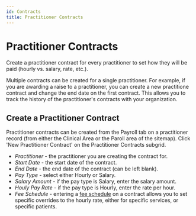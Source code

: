 ```yaml
---
id: Contracts
title: Practitioner Contracts
---
```

# Practitioner Contracts

Create a practitioner contract for every practitioner to set how they will be paid (hourly vs. salary, rate, etc.).

Multiple contracts can be created for a single practitioner. For example, if you are awarding a raise to a practitioner, you can create a new practitione contract and change the end date on the first contract. This allows you to track the history of the practitioner's contracts with your organization.

## Create a Practitioner Contract

Practitioner contracts can be created from the Payroll tab on a practitioner record (from either the Clinical Area or the Paroll area of the sitemap). Click 'New Practitioner Contract' on the Practitioner Contracts subgrid.

- *Practitioner* - the practitioner you are creating the contract for.
- *Start Date* - the start date of the contract.
- *End Date* - the end date of the contract (can be left blank).
- *Pay Type* - select either Hourly or Salary.
- *Salary Amount* - if the pay type is Salary, enter the salary amount.
- *Houly Pay Rate* - if the pay type is Hourly, enter the rate per hour.
- *Fee Schedule* - entering a [fee schedule](../AdminSetup/FeeSchedules.md/#payroll-fee-schedules) on a contract allows you to set specific overrides to the hourly rate, either for specific services, or specific patients.